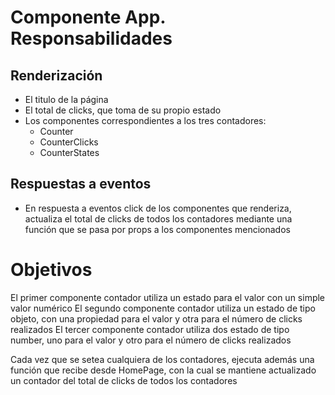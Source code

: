 # Componente App. Responsabilidades

## Renderización

-   El titulo de la página
-   El total de clicks, que toma de su propio estado
-   Los componentes correspondientes a los tres contadores:
    -   Counter
    -   CounterClicks
    -   CounterStates

## Respuestas a eventos

-   En respuesta a eventos click de los componentes que renderiza, actualiza el total de clicks de todos los contadores mediante una función que se pasa por props a los componentes mencionados

# Objetivos

El primer componente contador utiliza un estado para el valor con un simple valor numérico
El segundo componente contador utiliza un estado de tipo objeto, con una propiedad para el valor y otra para el número de clicks realizados
El tercer componente contador utiliza dos estado de tipo number, uno para el valor y otro para el número de clicks realizados

Cada vez que se setea cualquiera de los contadores, ejecuta además una función que recibe desde HomePage, con la cual se mantiene actualizado un contador del total de clicks de todos los contadores
